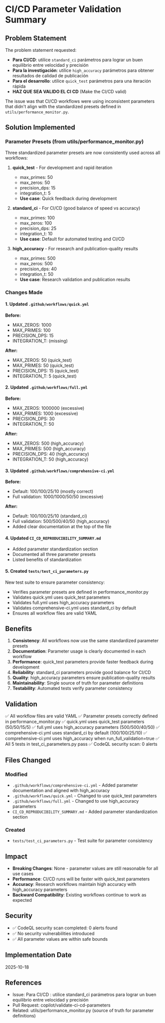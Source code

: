 # CI/CD Parameter Validation Summary

## Problem Statement

The problem statement requested:
- **Para CI/CD**: utilice `standard_ci` parámetros para lograr un buen equilibrio entre velocidad y precisión
- **Para la investigación**: utilice `high_accuracy` parámetros para obtener resultados de calidad de publicación
- **Para el desarrollo**: utilice `quick_test` parámetros para una iteración rápida
- **HAZ QUE SEA VALIDO EL CI CD** (Make the CI/CD valid)

The issue was that CI/CD workflows were using inconsistent parameters that didn't align with the standardized presets defined in `utils/performance_monitor.py`.

## Solution Implemented

### Parameter Presets (from utils/performance_monitor.py)

Three standardized parameter presets are now consistently used across all workflows:

1. **quick_test** - For development and rapid iteration
   - max_primes: 50
   - max_zeros: 50
   - precision_dps: 15
   - integration_t: 5
   - **Use case**: Quick feedback during development

2. **standard_ci** - For CI/CD (good balance of speed vs accuracy)
   - max_primes: 100
   - max_zeros: 100
   - precision_dps: 25
   - integration_t: 10
   - **Use case**: Default for automated testing and CI/CD

3. **high_accuracy** - For research and publication-quality results
   - max_primes: 500
   - max_zeros: 500
   - precision_dps: 40
   - integration_t: 50
   - **Use case**: Research validation and publication results

### Changes Made

#### 1. Updated `.github/workflows/quick.yml`
**Before:**
- MAX_ZEROS: 1000
- MAX_PRIMES: 100
- PRECISION_DPS: 15
- INTEGRATION_T: (missing)

**After:**
- MAX_ZEROS: 50 (quick_test)
- MAX_PRIMES: 50 (quick_test)
- PRECISION_DPS: 15 (quick_test)
- INTEGRATION_T: 5 (quick_test)

#### 2. Updated `.github/workflows/full.yml`
**Before:**
- MAX_ZEROS: 1000000 (excessive)
- MAX_PRIMES: 1000 (excessive)
- PRECISION_DPS: 30
- INTEGRATION_T: 50

**After:**
- MAX_ZEROS: 500 (high_accuracy)
- MAX_PRIMES: 500 (high_accuracy)
- PRECISION_DPS: 40 (high_accuracy)
- INTEGRATION_T: 50 (high_accuracy)

#### 3. Updated `.github/workflows/comprehensive-ci.yml`
**Before:**
- Default: 100/100/25/10 (mostly correct)
- Full validation: 1000/1000/50/50 (excessive)

**After:**
- Default: 100/100/25/10 (standard_ci)
- Full validation: 500/500/40/50 (high_accuracy)
- Added clear documentation at the top of the file

#### 4. Updated `CI_CD_REPRODUCIBILITY_SUMMARY.md`
- Added parameter standardization section
- Documented all three parameter presets
- Listed benefits of standardization

#### 5. Created `tests/test_ci_parameters.py`
New test suite to ensure parameter consistency:
- Verifies parameter presets are defined in performance_monitor.py
- Validates quick.yml uses quick_test parameters
- Validates full.yml uses high_accuracy parameters
- Validates comprehensive-ci.yml uses standard_ci by default
- Ensures all workflow files are valid YAML

## Benefits

1. **Consistency**: All workflows now use the same standardized parameter presets
2. **Documentation**: Parameter usage is clearly documented in each workflow
3. **Performance**: quick_test parameters provide faster feedback during development
4. **Reliability**: standard_ci parameters provide good balance for CI/CD
5. **Quality**: high_accuracy parameters ensure publication-quality results
6. **Maintainability**: Single source of truth for parameter definitions
7. **Testability**: Automated tests verify parameter consistency

## Validation

✅ All workflow files are valid YAML
✅ Parameter presets correctly defined in performance_monitor.py
✅ quick.yml uses quick_test parameters (50/50/15/5)
✅ full.yml uses high_accuracy parameters (500/500/40/50)
✅ comprehensive-ci.yml uses standard_ci by default (100/100/25/10)
✅ comprehensive-ci.yml uses high_accuracy when run_full_validation=true
✅ All 5 tests in test_ci_parameters.py pass
✅ CodeQL security scan: 0 alerts

## Files Changed

### Modified
- `.github/workflows/comprehensive-ci.yml` - Added parameter documentation and aligned with high_accuracy
- `.github/workflows/quick.yml` - Changed to use quick_test parameters
- `.github/workflows/full.yml` - Changed to use high_accuracy parameters
- `CI_CD_REPRODUCIBILITY_SUMMARY.md` - Added parameter standardization section

### Created
- `tests/test_ci_parameters.py` - Test suite for parameter consistency

## Impact

- **Breaking Changes**: None - parameter values are still reasonable for all use cases
- **Performance**: CI/CD runs will be faster with quick_test parameters
- **Accuracy**: Research workflows maintain high accuracy with high_accuracy parameters
- **Backward Compatibility**: Existing workflows continue to work as expected

## Security

- ✅ CodeQL security scan completed: 0 alerts found
- ✅ No security vulnerabilities introduced
- ✅ All parameter values are within safe bounds

## Implementation Date
2025-10-18

## References
- Issue: Para CI/CD : utilice standard_ci parámetros para lograr un buen equilibrio entre velocidad y precisión
- Pull Request: copilot/validate-ci-cd-parameters
- Related: utils/performance_monitor.py (source of truth for parameter definitions)
